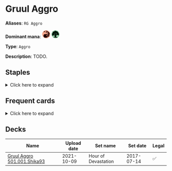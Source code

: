 # Gruul Aggro

**Aliases**: `RG Aggro`

**Dominant mana**: <img src="../resources/images/mana/R.png" width="25"/> <img src="../resources/images/mana/G.png" width="25"/>

**Type**: `Aggro`

**Description**: TODO.

## **Staples**

<details>
  <summary>Click here to expand</summary>

</details>


## **Frequent cards**

<details>
  <summary>Click here to expand</summary>

</details>


## **Decks**

| Name | Upload date | Set name | Set date | Legal |
| -----| ----------- | -------- | -------- | ----- |
| [Gruul Aggro 501.001.Shika93](https://www.mtggoldfish.com/deck/4351743) | 2021-10-09 | Hour of Devastation | 2017-07-14 | ✅ |


